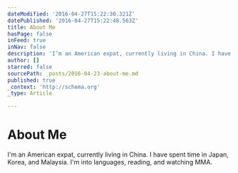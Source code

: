 ```yaml
---
dateModified: '2016-04-27T15:22:30.321Z'
datePublished: '2016-04-27T15:22:48.563Z'
title: About Me
hasPage: false
inFeed: true
inNav: false
description: 'I’m an American expat, currently living in China. I have spent time in Japan, Korea, and Malaysia. I’m into languages, reading, and watching MMA.'
author: []
starred: false
sourcePath: _posts/2016-04-23-about-me.md
published: true
_context: 'http://schema.org'
_type: Article

---
```

# About Me

I'm an American expat, currently living in China. I have spent time in Japan, Korea, and Malaysia. I'm into languages, reading, and watching MMA.